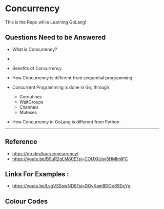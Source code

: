 # Concurrency
This is the Repo while Learning GoLang! 

## Questions Need to be Answered
- What is Concurrency?
- 
- Benefits of Concurrency.
  
- How Concurrency is different from sequential programming
  
- Concurrent Programming is done in Go, through
  - Goroutines
  - WaitGroups
  - Channels
  - Mutexes

- How Concurrency in GoLang is different from Python.
---
## Reference 
- https://go.dev/tour/concurrency/
- https://youtu.be/B9uR2gLM80E?si=COUXtUoy5HMImIPC

## Links For Examples :
- https://youtu.be/LvgVSSpwND8?si=DGyKamBDOo89DxYp

## Colour Codes
